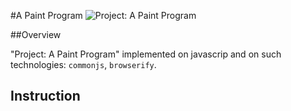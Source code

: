 #A Paint Program
![Project: A Paint Program](raw.githubusercontent.com/bydens/A-Paint-Program/master/img/paint.png)

##Overview

"Project: A Paint Program" implemented on javascrip and on such technologies: `commonjs`, `browserify`. 

## Instruction